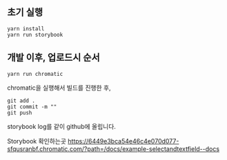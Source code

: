 ## 초기 실행

```
yarn install
yarn run storybook
```

## 개발 이후, 업로드시 순서

```
yarn run chromatic
```
chromatic을 실행해서 빌드를 진행한 후,

```
git add .
git commit -m ""
git push
```
storybook log를 같이 github에 올립니다.


Storybook 확인하는곳
https://6449e3bca54e46c4e070d077-sfqusranbf.chromatic.com/?path=/docs/example-selectandtextfield--docs
